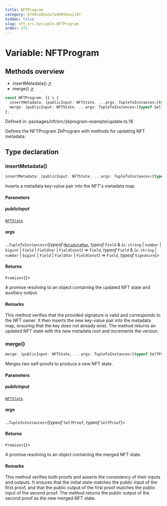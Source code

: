 ```yaml
---
title: NFTProgram
category: 6749c4dba3a7a4005bae1197
hidden: false
slug: nft.src.Variable.NFTProgram
order: 273
---
```


# Variable: NFTProgram

## Methods overview

- insertMetadata() [↗](#insertmetadata)
- merge() [↗](#merge)

```ts
const NFTProgram: {} & {
  insertMetadata: (publicInput: NFTState, ...args: TupleToInstances<[typeof MetadataMap, typeof Field & (x: string | number | bigint | Field | FieldVar | FieldConst) => Field, typeof Field & (x: string | number | bigint | Field | FieldVar | FieldConst) => Field, typeof Signature]>) => Promise<{}>;
  merge: (publicInput: NFTState, ...args: TupleToInstances<[typeof SelfProof, typeof SelfProof]>) => Promise<{}>;
};
```

Defined in: packages/nft/src/zkprogram-example/update.ts:16

Defines the NFTProgram ZkProgram with methods for updating NFT metadata.

## Type declaration

### insertMetadata()

```ts
insertMetadata: (publicInput: NFTState, ...args: TupleToInstances<[typeof MetadataMap, typeof Field & (x: string | number | bigint | Field | FieldVar | FieldConst) => Field, typeof Field & (x: string | number | bigint | Field | FieldVar | FieldConst) => Field, typeof Signature]>) => Promise<{}>;
```

Inserts a metadata key-value pair into the NFT's metadata map.

#### Parameters

##### publicInput

[`NFTState`](nftsrcclassnftstate)

##### args

...`TupleToInstances`\<\[*typeof* [`MetadataMap`](nftsrcclassmetadatamap), *typeof* `Field` & (`x`: `string` \| `number` \| `bigint` \| `Field` \| `FieldVar` \| `FieldConst`) => `Field`, *typeof* `Field` & (`x`: `string` \| `number` \| `bigint` \| `Field` \| `FieldVar` \| `FieldConst`) => `Field`, *typeof* `Signature`\]\>

#### Returns

`Promise`\<\{\}\>

A promise resolving to an object containing the updated NFT state and auxiliary output.

#### Remarks

This method verifies that the provided signature is valid and corresponds to the NFT owner.
It then inserts the new key-value pair into the metadata map, ensuring that the key does not already exist.
The method returns an updated NFT state with the new metadata root and increments the version.

### merge()

```ts
merge: (publicInput: NFTState, ...args: TupleToInstances<[typeof SelfProof, typeof SelfProof]>) => Promise<{}>;
```

Merges two self-proofs to produce a new NFT state.

#### Parameters

##### publicInput

[`NFTState`](nftsrcclassnftstate)

##### args

...`TupleToInstances`\<\[*typeof* `SelfProof`, *typeof* `SelfProof`\]\>

#### Returns

`Promise`\<\{\}\>

A promise resolving to an object containing the merged NFT state.

#### Remarks

This method verifies both proofs and asserts the consistency of their inputs and outputs.
It ensures that the initial state matches the public input of the first proof,
and that the public output of the first proof matches the public input of the second proof.
The method returns the public output of the second proof as the new merged NFT state.
